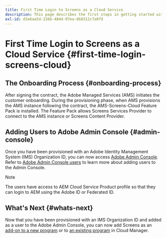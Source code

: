 ```yaml
---
title: First Time Login to Screens as a Cloud Service
description: This page describes the first steps in getting started with Screens as a Cloud Service.
exl-id: d3a6aa5d-226b-484d-97ea-0b8312c7a0fd
---
```

# First Time Login to Screens as a Cloud Service {#first-time-login-screens-cloud}


## The Onboarding Process {#onboarding-process}

After signing the contract, the Adobe Managed Services (AMS) initiates the customer onboarding. During the provisioning phase, when AMS provisions the AMS instance following the contract, the AMS-Screens-Cloud Feature Pack is installed. The Feature Pack allows Screens Services Provider to connect to the AMS instance  or Screens Content Provider. 

## Adding Users to Adobe Admin Console {#admin-console}

Once you have been provisioned with an Adobe Identity Management System (IMS) Organization ID, you can now access [Adobe Admin Console](https://adminconsole.adobe.com/). Refer to [Adobe Admin Console users](https://helpx.adobe.com/enterprise/admin-guide.html/enterprise/using/users.ug.html) to learn more about adding users to the Admin Console.

   >[!NOTE]
   >The users have access to AEM Cloud Service Product profile so that they can login to AEM using the Adobe ID or Federated ID.

## What's Next {#whats-next}

Now that you have been provisioned with an IMS Organization ID and added as a user to the Adobe Admin Console, you can now add Screens as an [add-on to a new program](/help/screens-cloud/onboarding-screens-cloud/add-on-new-program-screens-cloud.md) or to [an existing program](/help/screens-cloud/onboarding-screens-cloud/add-on-existing-program-screens-cloud.md) in Cloud Manager.
